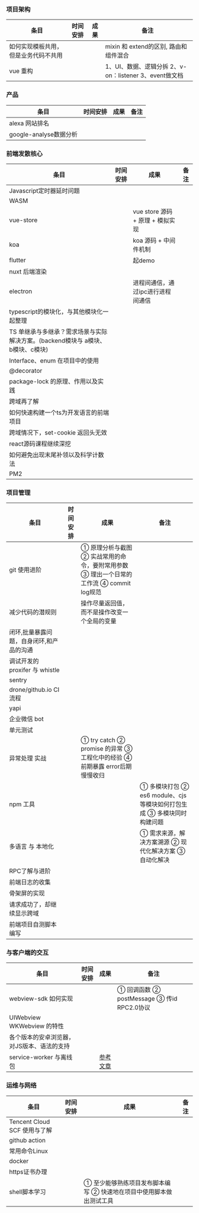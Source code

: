### 项目架构
| 条目 | 时间安排 | 成果 | 备注 |
 --- | -- | -- | -- |
| 如何实现模板共用，但是业务代码不共用 |  | |mixin 和 extend的区别, 路由和组件混合 |
| vue 重构 || |  1、UI、数据、逻辑分拆  2、v-on：listener 3、event做文档|

### 产品
| 条目 | 时间安排 | 成果 | 备注 |
 --- | -- | -- | -- |
| alexa 网站排名  ||||
| google-analyse数据分析 ||||

### 前端发散核心
| 条目 | 时间安排 | 成果 | 备注 |
 --- | -- | -- | -- |
| Javascript定时器延时问题  ||||
| WASM  ||||
| vue-store | | vue store 源码 + 原理 + 模拟实现|||
| koa | |   koa 源码 + 中间件机制 |||
| flutter | | 起demo |||
| nuxt 后端渲染 ||||
| electron || 进程间通信，通过ipc进行进程间通信 ||
| typescript的模块化，与其他模块化一起整理 | 
| TS 单继承与多继承？需求场景与实际解决方案。(backend模块与 a模块、b模块、c模块) |
| Interface、enum 在项目中的使用 | ||||
| @decorator |||||
| package-lock 的原理、作用以及实践 ||||
| 跨域再了解 ||||
| 如何快速构建一个ts为开发语言的前端项目 ||||
| 跨域情况下，set-cookie 返回头无效 ||||
| react源码课程继续深挖 ||||
| 如何避免出现末尾补领以及科学计数法 ||||
| PM2 ||||

### 项目管理
| 条目 | 时间安排 | 成果 | 备注 |
| --- | -- | -- | -- |
| git 使用进阶  |  | ① 原理分析与截图 ② 实战常用的命令，要附常用参数 ③ 理出一个日常的工作流 ④ commit log规范  ||
| 减少代码的潜规则 | | 操作尽量返回值，而不是操作改变一个全局的变量 ||
| 闭环,批量暴露问题，自身闭环,和产品的沟通 ||||
| 调试开发的 proxifer 与 whistle | |||
| sentry | |||| 
| drone/github.io CI流程 | |||||
| yapi | ||||| 
| 企业微信 bot |||||
| 单元测试 |||||
| 异常处理 实战 || ① try catch ②  promise 的异常 ③  工程化中的经验 ④ 前期暴露 error后期慢慢收归 ||
| npm 工具 ||| ① 多模块打包 ② es6 module、cjs等模块如何打包生成 ③ 多模块同时构建问题 |
| 多语言 与 本地化 ||| ① 需求来源，解决方案溯源 ② 现代化解决方案 ③ 自动化解决 ||
| RPC了解与进阶 |||||
| 前端日志的收集 ||||
| 骨架屏的实现 ||||
| 请求成功了，却继续显示跨域 | |||||
| 前端项目自测脚本编写 |||||

### 与客户端的交互
| 条目 | 时间安排 | 成果 | 备注 |
| --- | -- | -- | -- |
| webview-sdk 如何实现 ||| ① 回调函数 ② postMessage ③ 传id RPC2.0协议 |
| UIWebview WKWebview 的特性 ||||
| 各个版本的安卓浏览器，对JS版本、语法的支持 ||||
| service-worker 与离线包 || [参考文章](https://segmentfault.com/a/1190000008491458) ||

### 运维与网络
| 条目 | 时间安排 | 成果 | 备注 |
| --- | -- | -- | -- |
| Tencent Cloud SCF 使用与了解 ||||
| github action |
| 常用命令Linux |||||
| docker |||||
| https证书办理 |||||
| shell脚本学习 || ① 至少能够熟练项目发布脚本编写 ② 快速地在项目中使用脚本做出测试工具 |  |
